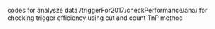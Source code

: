 codes for analysze data
/triggerFor2017/checkPerformance/ana/ for checking trigger efficiency using cut and count TnP method
